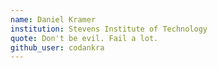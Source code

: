 ```yaml
---
name: Daniel Kramer
institution: Stevens Institute of Technology
quote: Don't be evil. Fail a lot.
github_user: codankra
---
```

